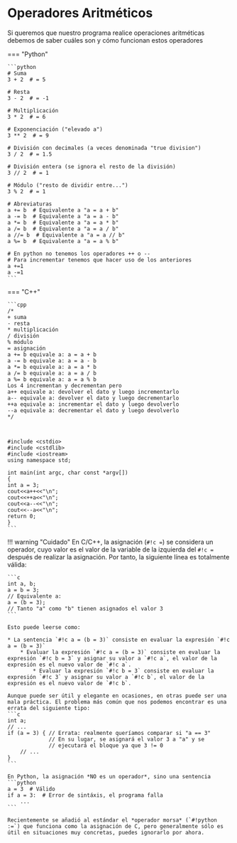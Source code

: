 # Operadores Aritméticos

Si queremos que nuestro programa realice operaciones aritméticas debemos de saber cuáles son y cómo funcionan estos operadores

=== "Python"

    ```python
    # Suma
    3 + 2  # = 5

    # Resta
    3 - 2  # = -1

    # Multiplicación
    3 * 2  # = 6

    # Exponenciación ("elevado a")
    3 ** 2  # = 9

    # División con decimales (a veces denominada "true division")
    3 / 2  # = 1.5

    # División entera (se ignora el resto de la división)
    3 // 2  # = 1

    # Módulo ("resto de dividir entre...")
    3 % 2  # = 1

    # Abreviaturas
    a += b  # Equivalente a "a = a + b"
    a -= b  # Equivalente a "a = a - b"
    a *= b  # Equivalente a "a = a * b"
    a /= b  # Equivalente a "a = a / b"
    a //= b  # Equivalente a "a = a // b"
    a %= b  # Equivalente a "a = a % b"

    # En python no tenemos los operadores ++ o --
    # Para incrementar tenemos que hacer uso de los anteriores
    a +=1
    a -=1
    ```

=== "C++"

    ```cpp
    /*
    + suma
    - resta
    * multiplicación
    / división
    % módulo
    = asignación
    a += b equivale a: a = a + b
    a -= b equivale a: a = a - b
    a *= b equivale a: a = a * b
    a /= b equivale a: a = a / b
    a %= b equivale a: a = a % b
    Los 4 incrementan y decrementan pero 
    a++ equivale a: devolver el dato y luego incrementarlo
    a-- equivale a: devolver el dato y luego decrementarlo
    ++a equivale a: incrementar el dato y luego devolverlo 
    --a equivale a: decrementar el dato y luego devolverlo
    */



    #include <cstdio>
    #include <cstdlib>
    #include <iostream>
    using namespace std;

    int main(int argc, char const *argv[])
    {
    int a = 3;
    cout<<a++<<"\n";
    cout<<++a<<"\n";
    cout<<a--<<"\n";
    cout<<--a<<"\n";
    return 0;
    }
    ```

!!! warning "Cuidado"
    En C/C++, la asignación (`#!c =`) se considera un operador, cuyo valor es el valor de la variable de la izquierda del `#!c =` después de realizar la asignación. Por tanto, la siguiente línea es totalmente válida:
    
    ```c
    int a, b;
    a = b = 3;
    // Equivalente a:
    a = (b = 3);
    // Tanto "a" como "b" tienen asignados el valor 3
    ```
    
    Esto puede leerse como:
    
    * La sentencia `#!c a = (b = 3)` consiste en evaluar la expresión `#!c a = (b = 3)`
        * Evaluar la expresión `#!c a = (b = 3)` consiste en evaluar la expresión `#!c b = 3` y asignar su valor a `#!c a`, el valor de la expresión es el nuevo valor de `#!c a`.
            * Evaluar la expresión `#!c b = 3` consiste en evaluar la expresión `#!c 3` y asignar su valor a `#!c b`, el valor de la expresión es el nuevo valor de `#!c b`.
    
    Aunque puede ser útil y elegante en ocasiones, en otras puede ser una mala práctica. El problema más común que nos podemos encontrar es una errata del siguiente tipo:
    ```c
    int a;
    // ...
    if (a = 3) { // Errata: realmente queríamos comparar si "a == 3"
                 // En su lugar, se asignará el valor 3 a "a" y se
                 // ejecutará el bloque ya que 3 != 0
        // ...
    }
    ```
    
    En Python, la asignación *NO es un operador*, sino una sentencia
    ```python
    a = 3  # Válido
    if a = 3:  # Error de sintáxis, el programa falla
        ...
    ```
    
    Recientemente se añadió al estándar el *operador morsa* (`#!python :=`) que funciona como la asignación de C, pero generalmente sólo es útil en situaciones muy concretas, puedes ignorarlo por ahora.
